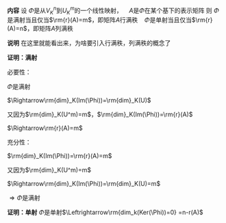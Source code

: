 **内容**
设$\ \Phi$是从$V_K^n$到$U_K^m$的一个线性映射，
$\enspace\ A$是$\Phi$在某个基下的表示矩阵
则$\ \Phi$是满射当且仅当$\rm{r}(A)=m$，即矩阵$A$行满秩
$\enspace\ \Phi$是单射当且仅当$\rm{r}(A)=n$，即矩阵$A$列满秩

**说明**
在这里就能看出来，为啥要引入行满秩，列满秩的概念了

**证明：满射**

必要性：

$\Phi$是满射

$\Rightarrow\rm{dim}_K(Im(\Phi))=\rm{dim}_K(U)$

又因为$\rm{dim}_K(U^m)=m$，$\rm{dim}_K(Im(\Phi))=\rm{r}(A)$

$\Rightarrow\rm{r}(A)=m$

充分性：

$\rm{dim}_K(Im(\Phi))=\rm{r}(A)=m$

又因为$\rm{dim}_K(U^m)=m$

$\Rightarrow\rm{dim}_K(Im(\Phi))=\rm{dim}_K(U)=m$

$\Rightarrow\Phi$是满射

**证明：单射**
$\Phi$是单射$\Leftrightarrow\rm{dim_k(Ker(\Phi))=0}
=n-r(A)$